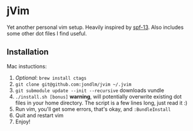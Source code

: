 # jVim

Yet another personal vim setup. Heavily inspired by [spf-13][spf]. Also
includes some other dot files I find useful.

## Installation

Mac instuctions:

1. *Optional*: `brew install ctags`
1. `git clone git@github.com:jondlm/jvim ~/.jvim`
1. `git submodule update --init --recursive` downloads vundle
1. `./install.sh [bonus]` **warning**, will potentially overwrite existing dot files in
   your home directory. The script is a few lines long, just read it :)
1. Run vim, you'll get some errors, that's okay, and `:BundleInstall`
1. Quit and restart vim
1. Enjoy!

[brew]: http://brew.sh/
[spf]: http://vim.spf13.com/

